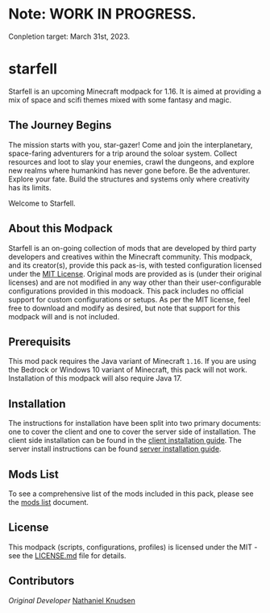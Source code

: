 # **Note: WORK IN PROGRESS.**
Conpletion target: March 31st, 2023.

# starfell
Starfell is an upcoming Minecraft modpack for 1.16. It is aimed at providing a mix of space and scifi themes mixed with some fantasy and magic.

## The Journey Begins
The mission starts with you, star-gazer! Come and join the interplanetary, space-faring adventurers for a trip around the soloar system. Collect resources and loot to slay your enemies, crawl the dungeons, and explore new realms where humankind has never gone before. Be the adventurer. Explore your fate. Build the structures and systems only where creativity has its limits.

Welcome to Starfell.

## About this Modpack
Starfell is an on-going collection of mods that are developed by third party developers and creatives within the Minecraft community. This modpack, and its creator(s), provide this pack as-is, with tested configuration licensed under the [MIT License](./LICENSE). Original mods are provided as is (under their original licenses) and are not modified in any way other than their user-configurable configurations provided in this modoack. This pack includes no official support for custom configurations or setups. As per the MIT license, feel free to download and modify as desired, but note that support for this modpack will and is not included.

## Prerequisits
This mod pack requires the Java variant of Minecraft `1.16`. If you are using the Bedrock or Windows 10 variant of Minecraft, this pack will not work. Installation of this modpack will also require Java 17.

## Installation
The instructions for installation have been split into two primary documents: one to cover the client and one to cover the server side of installation. The client side installation can be found in the [client installation guide](./docs/client-installation.md). The server install instructions can be found [server installation guide](./docs/server-installation.md).

## Mods List
To see a comprehensive list of the mods included in this pack, please see the [mods list](./docs/mods-list.md) document.

## License
This modpack (scripts, configurations, profiles) is licensed under the MIT - see the [LICENSE.md](LICENSE.md) file for details.

## Contributors
_Original Developer_ [Nathaniel Knudsen](https://github.com/stoicswe)